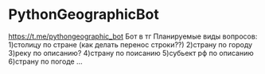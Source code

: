 # PythonGeographicBot
https://t.me/pythongeographic_bot
Бот в тг
Планируемые виды вопросов:
1)столицу по стране (как делать перенос строки??)
2)страну по городу
3)реку по описанию?
4)страну по поисанию
5)субьект рф по описанию
6)страну по погоде
...



